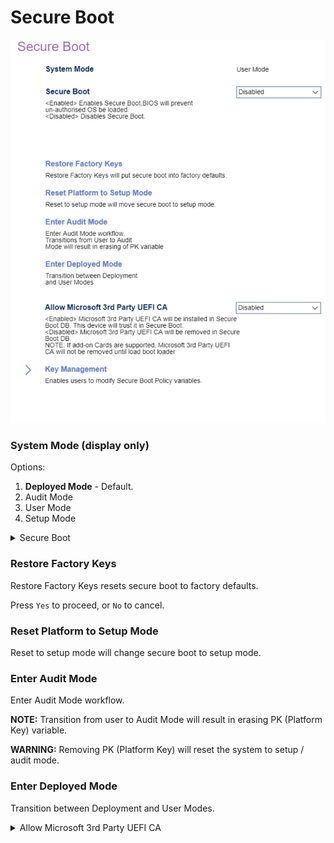 # Secure Boot

![](./img/thinkcenter_secure_boot.png)

### System Mode (display only) ###

<!-- TODO: add description -->

Options:

1. **Deployed Mode** - Default.
1. Audit Mode
1. User Mode
1. Setup Mode

<details><summary>Secure Boot</summary>

1.  **Enabled** - BIOS will prevent unauthorized OS from loading.
1.  Disabled - disables Secure Boot.

<!-- TODO: add WMI
| WMI Setting name | Values | SVP Req'd | AMD/Intel |
|:---|:---|:---|:---|
| SecureBoot | setting_values | yes_no | amd_intel |
-->
</details>

### Restore Factory Keys ###

Restore Factory Keys resets secure boot to factory defaults.

Press `Yes` to proceed, or `No` to cancel.

### Reset Platform to Setup Mode ###

Reset to setup mode will change secure boot to setup mode.

### Enter Audit Mode ###

Enter Audit Mode workflow.

**NOTE:** Transition from user to Audit Mode will result in erasing PK (Platform Key) variable.

**WARNING:** Removing PK (Platform Key) will reset the system to setup / audit mode.

### Enter Deployed Mode ###

Transition between Deployment and User Modes.

<details><summary>Allow Microsoft 3rd Party UEFI CA</summary>

Options:

1.  **Enabled** - Install Microsoft 3rd Party UEFI CA, and trust it in secure boot. Default.
2.  Disabled. Remove Microsoft 3rd Party UEFI CA in secure boot BD.


<!-- | WMI Setting name | Values | SVP Req'd | AMD/Intel |
|:---|:---|:---|:---|
| AllowMicrosoft3rdPartyUEFICA | setting_values | yes_no | amd_intel | -->

**NOTE:** If add-on cards are supported, Microsoft 3rd Party UEFI CA will not be removed until the boot loader is loaded.

<!-- MODEL: Only M90t/s-3 -->

</details>
